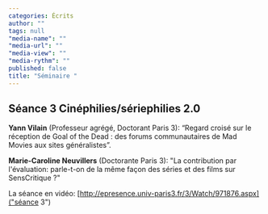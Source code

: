 ```yaml
---
categories: Écrits
author: ""
tags: null
"media-name": ""
"media-url": ""
"media-view": ""
"media-rythm": ""
published: false
title: "Séminaire "
---
```


## Séance 3 Cinéphilies/sériephilies 2.0

**Yann Vilain** (Professeur agrégé, Doctorant Paris 3): “Regard croisé sur le réception de Goal of the Dead : des forums communautaires de Mad Movies aux sites généralistes”.

**Marie-Caroline Neuvillers** (Doctorante Paris 3): "La contribution par l'évaluation: parle-t-on de la même façon des séries et des films sur SensCritique ?"

La séance en vidéo: [http://epresence.univ-paris3.fr/3/Watch/971876.aspx]("séance 3")



